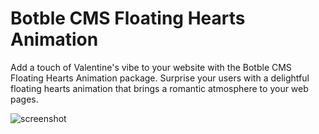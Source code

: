 # Botble CMS Floating Hearts Animation

Add a touch of Valentine's vibe to your website with the Botble CMS Floating Hearts Animation package. Surprise your users with a delightful floating hearts animation that brings a romantic atmosphere to your web pages.

![screenshot](https://github.com/NawrasBukhari/floating-hearts/assets/63796900/3db12be1-2361-4975-ab90-1814a5e30ef5)
